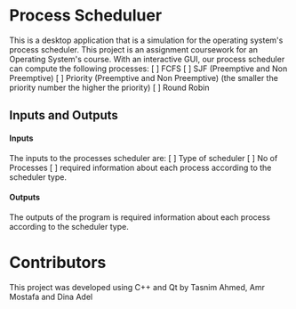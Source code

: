 # Process Scheduluer 
This is a desktop application that is a simulation for the operating system's process scheduler. This project is an assignment coursework for an Operating System's course. 
With an interactive GUI, our process scheduler can compute the following processes:
[ ] FCFS
[ ] SJF (Preemptive and Non Preemptive)
[ ] Priority (Preemptive and Non Preemptive) (the smaller the priority number the
higher the priority)
[ ] Round Robin

## Inputs and Outputs

#### Inputs
The inputs to the processes scheduler are: 
[ ] Type of scheduler
[ ] No of Processes
[ ] required information about each process
according to the scheduler type.

#### Outputs
The outputs of the program is required information about each process
according to the scheduler type. 

# Contributors
This project was developed using C++ and Qt by Tasnim Ahmed, Amr Mostafa and Dina Adel
